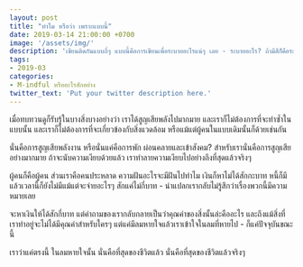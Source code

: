 ```yaml
---
layout: post
title: "ทำไม หรือว่า เพราะแบบนี้"
date: 2019-03-14 21:00:00 +0700
image: '/assets/img/'
description: 'เขียนติดกันแบบถี่ๆ แบบนี้คือการเขียนเพื่อระบายอะไรแน่ๆ เลย - ระบายอะไร? ถ้ามีสีก็คือระบายสี ถ้ามีคำก็คือระบายคำ ถ้ามีความทรงจำก็คือระบายทั้งหมดนั่นล่ะ'
tags:
- 2019-03
categories:
- M-indful หรืออะไรสักอย่าง
twitter_text: 'Put your twitter description here.'
---
```

เมื่อทบทวนดูก็รับรู้ในบางสิ่งบางอย่างว่า เราได้สูญเสียพลังไปมากมาย และเราก็ไม่ต้องการที่จะทำซ้ำในแบบนั้น และเราก็ไม่ต้องการที่จะเกี่ยวข้องกับสิ่งแวดล้อม หรือแม้แต่ผู้คนในแบบเดิมนั้นก็ด้วยเช่นกัน

นั่นคือการสูญเสียพลังงาน หรือนั่นแค่คือการพัก ผ่อนคลายและเข้าสังคม? สำหรับเรานั่นคือการสูญเสียอย่างมากมาย ถ้าจะนับความเงียบด้วยแล้ว เราทำลายความเงียบไปอย่างถึงที่สุดแล้วจริงๆ

ผู้คนก็คือผู้คน ส่วนเราคือคนประหลาด ความฝันอะไรจะมีฝันไปทำไม เงินก็หาไม่ได้สักกะบาท หนี้ก็มี แล้วเวลานี้ก็ยังไม่มีแม้แต่จะจ่ายอะไรๆ สักแค่ไม่กี่บาท - น่าแปลกเรากลับไม่รู้สึกว่าเรื่องพวกนี้มีความหมายเลย

จะหาเงินให้ได้สักกี่บาท แต่คำถามของเรากลับกลายเป็นว่าคุณค่าของสิ่งนั้นล่ะคืออะไร และถึงแม้สิ่งที่เราทำอยู่จะไม่ได้มีคุณค่าสำหรับใครๆ แต่แค่มีลมหายใจแล้วเราเข้าใจในลมที่หายไป - ก็แค่ปัจจุบันขณะนี้

เราว่าแค่ตรงนี้ ในลมหายใจนั้น นั่นคือที่สุดของชีวิตแล้ว นั่นคือที่สุดของชีวิตแล้วจริงๆ
